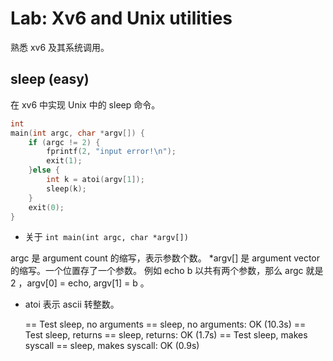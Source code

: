 # Lab: Xv6 and Unix utilities

熟悉 xv6 及其系统调用。

## sleep (easy)

在 xv6 中实现 Unix 中的 sleep 命令。

```cpp
int
main(int argc, char *argv[]) {
    if (argc != 2) {
        fprintf(2, "input error!\n");
        exit(1);
    }else {
        int k = atoi(argv[1]);
        sleep(k);
    }
    exit(0);
}
```

* 关于 `int main(int argc, char *argv[]) `

argc 是 argument count 的缩写，表示参数个数。 
*argv[] 是 argument vector 的缩写。一个位置存了一个参数。
例如 echo b 以共有两个参数，那么 argc 就是 2 ，argv[0] = echo, argv[1] = b 。

* atoi 表示 ascii 转整数。

    == Test sleep, no arguments == sleep, no arguments: OK (10.3s) 
    == Test sleep, returns == sleep, returns: OK (1.7s) 
    == Test sleep, makes syscall == sleep, makes syscall: OK (0.9s) 


